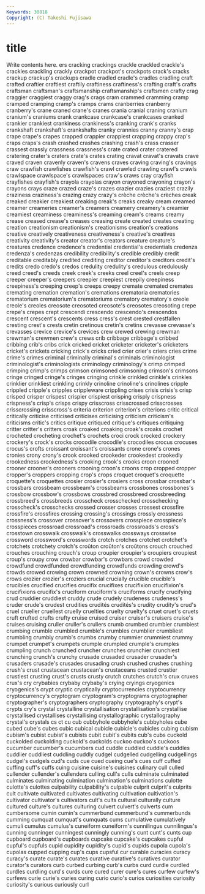 ```yaml
---
Keywords: 30818 
Copyright: (C) Takeshi Fujisawa
---
```


# title

Write contents here.
ers cracking crackings crackle crackled
crackle's crackles crackling crackly crackpot crackpot's crackpots crack's cracks crackup
crackup's crackups cradle cradled cradle's cradles cradling craft crafted craftier
craftiest craftily craftiness craftiness's crafting craft's crafts craftsman craftsman's craftsmanship
craftsmanship's craftsmen crafty crag craggier craggiest craggy crag's crags cram
crammed cramming cramp cramped cramping cramp's cramps crams cranberries cranberry
cranberry's crane craned crane's cranes crania cranial craning cranium cranium's
craniums crank crankcase crankcase's crankcases cranked crankier crankiest crankiness crankiness's
cranking crank's cranks crankshaft crankshaft's crankshafts cranky crannies cranny cranny's
crap crape crape's crapes crapped crappier crappiest crapping crappy crap's
craps craps's crash crashed crashes crashing crash's crass crasser crassest
crassly crassness crassness's crate crated crater cratered cratering crater's craters
crate's crates crating cravat cravat's cravats crave craved craven cravenly
craven's cravens craves craving craving's cravings craw crawfish crawfishes crawfish's
crawl crawled crawling crawl's crawls crawlspace crawlspace's crawlspaces craw's craws
cray crayfish crayfishes crayfish's crayola crayolas crayon crayoned crayoning crayon's
crayons crays craze crazed craze's crazes crazier crazies craziest crazily
craziness craziness's crazing crazy crazy's crèche crèche's crèches creak creaked
creakier creakiest creaking creak's creaks creaky cream creamed creamer creameries
creamer's creamers creamery creamery's creamier creamiest creaminess creaminess's creaming cream's
creams creamy crease creased crease's creases creasing create created creates
creating creation creationism creationism's creationisms creation's creations creative creatively creativeness
creativeness's creative's creatives creativity creativity's creator creator's creators creature creature's
creatures credence credence's credential credential's credentials credenza credenza's credenzas credibility
credibility's credible credibly credit creditable creditably credited crediting creditor creditor's
creditors credit's credits credo credo's credos credulity credulity's credulous credulously
creed creed's creeds creek creek's creeks creel creel's creels creep
creeper creeper's creepers creepier creepiest creepily creepiness creepiness's creeping creep's
creeps creepy cremate cremated cremates cremating cremation cremation's cremations crematoria
crematories crematorium crematorium's crematoriums crematory crematory's creole creole's creoles creosote
creosoted creosote's creosotes creosoting crepe crepe's crepes crept crescendi crescendo
crescendo's crescendos crescent crescent's crescents cress cress's crest crested crestfallen
cresting crest's crests cretin cretinous cretin's cretins crevasse crevasse's crevasses
crevice crevice's crevices crew crewed crewing crewman crewman's crewmen crew's
crews crib cribbage cribbage's cribbed cribbing crib's cribs crick cricked
cricket cricketer cricketer's cricketers cricket's crickets cricking crick's cricks cried
crier crier's criers cries crime crime's crimes criminal criminally criminal's
criminals criminologist criminologist's criminologists criminology criminology's crimp crimped crimping crimp's
crimps crimson crimsoned crimsoning crimson's crimsons cringe cringed cringe's cringes
cringing crinkle crinkled crinkle's crinkles crinklier crinkliest crinkling crinkly crinoline
crinoline's crinolines cripple crippled cripple's cripples crippleware crippling crises crisis
crisis's crisp crisped crisper crispest crispier crispiest crisping crisply crispness
crispness's crisp's crisps crispy crisscross crisscrossed crisscrosses crisscrossing crisscross's criteria
criterion criterion's criterions critic critical critically criticise criticised criticises criticising
criticism criticism's criticisms critic's critics critique critiqued critique's critiques critiquing
critter critter's critters croak croaked croaking croak's croaks crochet crocheted
crocheting crochet's crochets croci crock crocked crockery crockery's crock's crocks
crocodile crocodile's crocodiles crocus crocuses crocus's crofts croissant croissant's croissants
crone crone's crones cronies crony crony's crook crooked crookeder crookedest
crookedly crookedness crookedness's crooking crook's crooks croon crooned crooner crooner's
crooners crooning croon's croons crop cropped cropper cropper's croppers cropping
crop's crops croquet croquet's croquette croquette's croquettes crosier crosier's crosiers
cross crossbar crossbar's crossbars crossbeam crossbeam's crossbeams crossbones crossbones's crossbow
crossbow's crossbows crossbred crossbreed crossbreeding crossbreed's crossbreeds crosscheck crosschecked crosschecking
crosscheck's crosschecks crossed crosser crosses crossest crossfire crossfire's crossfires crossing
crossing's crossings crossly crossness crossness's crossover crossover's crossovers crosspiece crosspiece's
crosspieces crossroad crossroad's crossroads crossroads's cross's crosstown crosswalk crosswalk's crosswalks
crossways crosswise crossword crossword's crosswords crotch crotches crotchet crotchet's crotchets
crotchety crotch's croûton croûton's croûtons crouch crouched crouches crouching crouch's
croup croupier croupier's croupiers croupiest croup's croupy crow crowbar crowbar's
crowbars crowd crowded crowdfund crowdfunded crowdfunding crowdfunds crowding crowd's crowds
crowed crowing crown crowned crowning crown's crowns crow's crows crozier
crozier's croziers crucial crucially crucible crucible's crucibles crucified crucifies crucifix
crucifixes crucifixion crucifixion's crucifixions crucifix's cruciform cruciform's cruciforms crucify crucifying
crud cruddier cruddiest cruddy crude crudely crudeness crudeness's cruder crude's
crudest crudities crudités crudités's crudity crudity's crud's cruel crueller cruellest
cruelly cruelties cruelty cruelty's cruet cruet's cruets cruft crufted crufts
crufty cruise cruised cruiser cruiser's cruisers cruise's cruises cruising cruller
cruller's crullers crumb crumbed crumbier crumbiest crumbing crumble crumbled crumble's
crumbles crumblier crumbliest crumbling crumbly crumb's crumbs crumby crummier crummiest
crummy crumpet crumpet's crumpets crumple crumpled crumple's crumples crumpling crunch
crunched cruncher crunches crunchier crunchiest crunching crunch's crunchy crusade crusaded
crusader crusader's crusaders crusade's crusades crusading crush crushed crushes crushing
crush's crust crustacean crustacean's crustaceans crusted crustier crustiest crusting crust's
crusts crusty crutch crutches crutch's crux cruxes crux's cry crybabies
crybaby crybaby's crying cryings cryogenics cryogenics's crypt cryptic cryptically cryptocurrencies
cryptocurrency cryptocurrency's cryptogram cryptogram's cryptograms cryptographer cryptographer's cryptographers cryptography cryptography's
crypt's crypts cry's crystal crystalline crystallisation crystallisation's crystallise crystallised crystallises
crystallising crystallographic crystallography crystal's crystals cs ct cu cub cubbyhole
cubbyhole's cubbyholes cube cubed cube's cubes cubic cubical cubicle cubicle's
cubicles cubing cubism cubism's cubist cubist's cubists cubit cubit's cubits
cub's cubs cuckold cuckolded cuckolding cuckold's cuckolds cuckoo cuckoo's cuckoos
cucumber cucumber's cucumbers cud cuddle cuddled cuddle's cuddles cuddlier cuddliest
cuddling cuddly cudgel cudgelled cudgelling cudgellings cudgel's cudgels cud's cuds
cue cued cueing cue's cues cuff cuffed cuffing cuff's cuffs
cuing cuisine cuisine's cuisines culinary cull culled cullender cullender's cullenders
culling cull's culls culminate culminated culminates culminating culmination culmination's culminations
culotte culotte's culottes culpability culpability's culpable culprit culprit's culprits cult
cultivate cultivated cultivates cultivating cultivation cultivation's cultivator cultivator's cultivators cult's
cults cultural culturally culture cultured culture's cultures culturing culvert culvert's
culverts cum cumbersome cumin cumin's cummerbund cummerbund's cummerbunds cumming cumquat
cumquat's cumquats cums cumulative cumulatively cumuli cumulus cumulus's cuneiform cuneiform's
cunnilingus cunnilingus's cunning cunninger cunningest cunningly cunning's cunt cunt's cunts
cup cupboard cupboard's cupboards cupcake cupcake's cupcakes cupful cupful's cupfuls
cupid cupidity cupidity's cupid's cupids cupola cupola's cupolas cupped cupping
cup's cups cupsful cur curable curacies curacy curacy's curate curate's
curates curative curative's curatives curator curator's curators curb curbed curbing
curb's curbs curd curdle curdled curdles curdling curd's curds cure
cured curer cure's cures curfew curfew's curfews curie curie's curies
curing curio curio's curios curiosities curiosity curiosity's curious curiously curl
